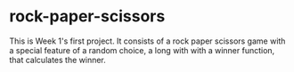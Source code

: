 # rock-paper-scissors
This is Week 1's first project. It consists of a rock paper scissors game with a special feature of a random choice, a long with with a winner function, that calculates the winner.
